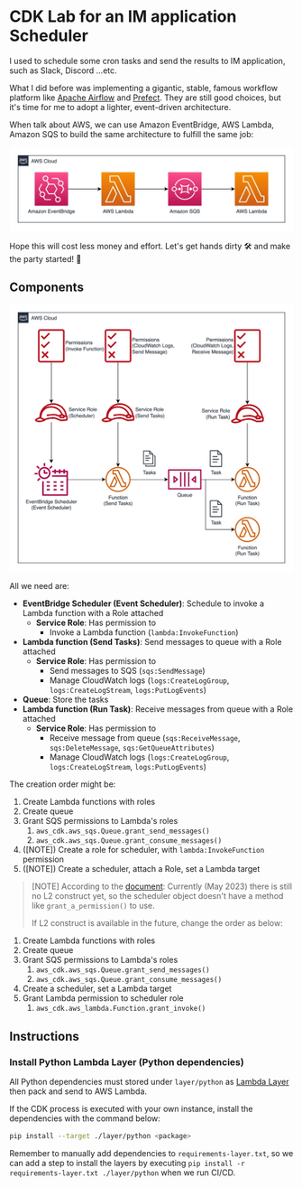 # CDK Lab for an IM application Scheduler

I used to schedule some cron tasks and send the results to IM application, such as Slack, Discord ...etc.

What I did before was implementing a gigantic, stable, famous workflow platform like [Apache Airflow](https://airflow.apache.org) and [Prefect](https://www.prefect.io). They are still good choices, but it's time for me to adopt a lighter, event-driven architecture.

When talk about AWS, we can use Amazon EventBridge, AWS Lambda, Amazon SQS to build the same architecture to fulfill the same job:

![](./diagram-services.jpg)

Hope this will cost less money and effort. Let's get hands dirty 🛠️ and make the party started! 🎉

## Components

![](diagram-detailed.jpg)

All we need are:

* **EventBridge Scheduler (Event Scheduler)**: Schedule to invoke a Lambda function with a Role attached
  * **Service Role**: Has permission to
    * Invoke a Lambda function (`lambda:InvokeFunction`)
* **Lambda function (Send Tasks)**: Send messages to queue with a Role attached
  * **Service Role**: Has permission to
    * Send messages to SQS (`sqs:SendMessage`)
    * Manage CloudWatch logs (`logs:CreateLogGroup`, `logs:CreateLogStream`, `logs:PutLogEvents`)
* **Queue**: Store the tasks
* **Lambda function (Run Task)**: Receive messages from queue with a Role attached
  * **Service Role**: Has permission to
      * Receive message from queue (`sqs:ReceiveMessage`, `sqs:DeleteMessage`, `sqs:GetQueueAttributes`)
      * Manage CloudWatch logs (`logs:CreateLogGroup`, `logs:CreateLogStream`, `logs:PutLogEvents`)

The creation order might be:

1. Create Lambda functions with roles
2. Create queue
3. Grant SQS permissions to Lambda's roles
   1. `aws_cdk.aws_sqs.Queue.grant_send_messages()`
   2. `aws_cdk.aws_sqs.Queue.grant_consume_messages()`
4. ([NOTE]) Create a role for scheduler, with `lambda:InvokeFunction` permission
5. ([NOTE]) Create a scheduler, attach a Role, set a Lambda target

> [NOTE] According to the [document](https://docs.aws.amazon.com/cdk/api/v2/python/aws_cdk.aws_scheduler/README.html): Currently (May 2023) there is still no L2 construct yet, so the scheduler object doesn't have a method like `grant_a_permission()` to use.
>
> If L2 construct is available in the future, change the order as below:

1. Create Lambda functions with roles
2. Create queue
3. Grant SQS permissions to Lambda's roles
   1. `aws_cdk.aws_sqs.Queue.grant_send_messages()`
   2. `aws_cdk.aws_sqs.Queue.grant_consume_messages()`
4. Create a scheduler, set a Lambda target
5. Grant Lambda permission to scheduler role
   1. `aws_cdk.aws_lambda.Function.grant_invoke()`

## Instructions

### Install Python Lambda Layer (Python dependencies)

All Python dependencies must stored under `layer/python` as [Lambda Layer](https://docs.aws.amazon.com/lambda/latest/dg/configuration-layers.html) then pack and send to AWS Lambda.

If the CDK process is executed with your own instance, install the dependencies with the command below: 

```bash
pip install --target ./layer/python <package>
```

Remember to manually add dependencies to `requirements-layer.txt`, so we can add a step to install the layers by executing `pip install -r requirements-layer.txt ./layer/python` when we run CI/CD.
